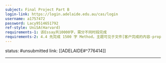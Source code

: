 ```yaml
---
subject: Final Project Part B
login-link: https://login.adelaide.edu.au/cas/login
username: a1757472
password: Lacy9514651792
ref-style: UniSA(Harvard)
requirements-1: 该Essay共10000字，需分不同时段完成
requirements-2: 4.4 先完成 1500 字 Method，主题可见于文件[客户完成的内容-proposal]，请参考老师邮件里的意见。之后的会修改 finish time
---
```

status: #unsubmitted 
link: [[ADELAIDE#^776414]]

---

